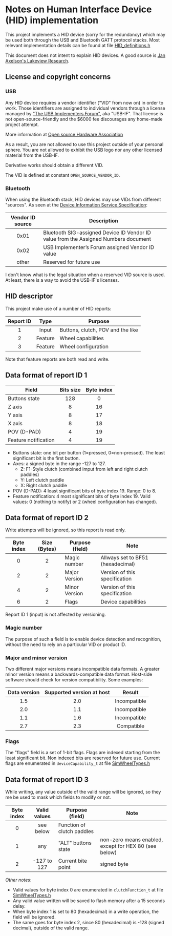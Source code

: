 # Notes on Human Interface Device (HID) implementation

This project implements a HID device (sorry for the redundancy) which may be used both through the USB and Bluetooth GATT protocol stacks. Most relevant implementation details can be found at file [HID_definitions.h](../../src/include/HID_definitions.h)

This document does not intent to explain HID devices. A good source is [Jan Axelson's Lakeview Research](http://www.janaxelson.com/hidpage.htm).

## License and copyright concerns

### USB

Any HID device requires a vendor identifier ("VID" from now on) in order to work. Those identifiers are assigned to individual vendors through a license managed by ["The USB Implementers Forum"](https://www.usb.org/about), aka "USB-IF". That license is not open-source-friendly and the $6000 fee discourages any home-made project attempt.

More information at [Open source Hardware Association](https://www.oshwa.org/faq/#usb-vendor-id)

As a result, you are not allowed to use this project outside of your personal sphere. You are not allowed to exhibit the USB logo nor any other licensed material from the USB-IF.

Derivative works should obtain a different VID.

The VID is defined at constant `OPEN_SOURCE_VENDOR_ID`.

### Bluetooth

When using the Bluetooth stack, HID devices may use VIDs from different "sources". As seen at the [Device Information Service Specification](https://www.bluetooth.org/docman/handlers/downloaddoc.ashx?doc_id=244369):

| Vendor ID source | Description                                                                         |
| :--------------: | ----------------------------------------------------------------------------------- |
|       0x01       | Bluetooth SIG-assigned Device ID Vendor ID value from the Assigned Numbers document |
|       0x02       | USB Implementer’s Forum assigned Vendor ID value                                    |
|      other       | Reserved for future use                                                             |

I don't know what is the legal situation when a reserved VID source is used. At least, there is a way to avoid the USB-IF's licenses.

## HID descriptor

This project make use of a number of HID reports:

| Report ID |  Type   | Purpose                           |
| :-------: | :-----: | --------------------------------- |
|     1     |  Input  | Buttons, clutch, POV and the like |
|     2     | Feature | Wheel capabilities                |
|     3     | Feature | Wheel configuration               |

Note that feature reports are both read and write.

## Data format of report ID 1

| Field                | Bits size | Byte index |
| -------------------- | :-------: | :--------: |
| Buttons state        |    128    |     0      |
| Z axis               |     8     |     16     |
| Y axis               |     8     |     17     |
| X axis               |     8     |     18     |
| POV (D-PAD)          |     4     |     19     |
| Feature notification |     4     |     19     |

- Buttons state: one bit per button (1=pressed, 0=non-pressed). The least significant bit is the first button.
- Axes: a signed byte in the range -127 to 127.
  - Z: F1-Style clutch (combined imput from left and right clutch paddles)
  - Y: Left clutch paddle
  - X: Right clutch paddle
- POV (D-PAD): 4 least significant bits of byte index 19. Range: 0 to 8.
- Feature notification: 4 most significant bits of byte index 19. Valid values: 0 (nothing to notify) or 2 (wheel configuration has changed).

## Data format of report ID 2

Write attempts will be ignored, so this report is read only.

| Byte index | Size (Bytes) | Purpose (field) | Note                              |
| :--------: | :----------: | --------------- | --------------------------------- |
|     0      |      2       | Magic number    | Allways set to BF51 (hexadecimal) |
|     2      |      2       | Major Version   | Version of this specification     |
|     4      |      2       | Minor Version   | Version of this specification     |
|     6      |      2       | Flags           | Device capabilities               |

Report ID 1 (input) is not affected by versioning.

### Magic number

The purpose of such a field is to enable device detection and recognition, without the need to rely on a particular VID or product ID.

### Major and minor version

Two different major versions means incompatible data formats. A greater minor version means a backwards-compatible data format.
Host-side software should check for version compatibility. Some examples:

| Data version | Supported version at host |    Result    |
| :----------: | :-----------------------: | :----------: |
|     1.5      |            2.0            | Incompatible |
|     2.0      |            1.1            | Incompatible |
|     1.1      |            1.6            | Incompatible |
|     2.7      |            2.3            |  Compatible  |

### Flags

The "flags" field is a set of 1-bit flags. Flags are indexed starting from the least significant bit. Non indexed bits are reserved for future use. Current flags are enumerated in `deviceCapability_t` at file [SimWheelTypes.h](../../src/include/SimWheelTypes.h)

## Data format of report ID 3

While writing, any value outside of the valid range will be ignored, so they me be used to mask which fields to modify or not.

| Byte index | Valid values | Purpose (field)            | Note                                                  |
| :--------: | :----------: | -------------------------- | ----------------------------------------------------- |
|     0      |  see below   | Function of clutch paddles |                                                       |
|     1      |     any      | "ALT" buttons state        | non-zero means enabled, except for HEX 80 (see below) |
|     2      | -127 to 127  | Current bite point         | signed byte                                           |

_Other notes_:

- Valid values for byte index 0 are enumerated in `clutchFunction_t` at file [SimWheelTypes.h](../../src/include/SimWheelTypes.h)
- Any valid value written will be saved to flash memory after a 15 seconds delay.
- When byte index 1 is set to 80 (hexadecimal) in a write operation, the field will be ignored.
- The same goes for byte index 2, since 80 (hexadecimal) is -128 (signed decimal), outside of the valid range.
